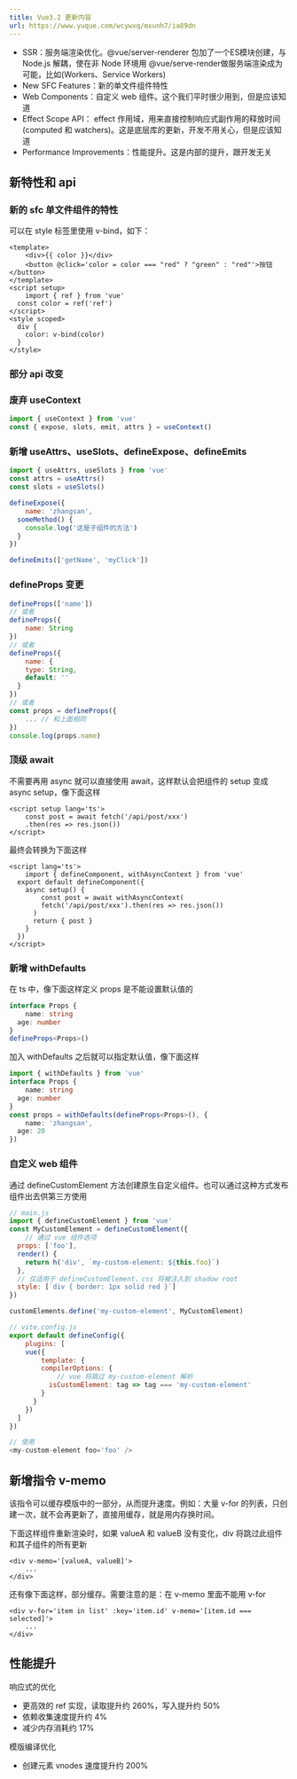 ```yaml
---
title: Vue3.2 更新内容
url: https://www.yuque.com/wcywxq/mxunh7/ia89dn
---
```


- SSR：服务端渲染优化。@vue/server-renderer 包加了一个ES模块创建，与 Node.js 解耦，使在非 Node 环境用 @vue/serve-render做服务端渲染成为可能，比如(Workers、Service Workers)
- New SFC Features：新的单文件组件特性
- Web Components：自定义 web 组件。这个我们平时很少用到，但是应该知道
- Effect Scope API： effect 作用域，用来直接控制响应式副作用的释放时间(computed 和 watchers)。这是底层库的更新，开发不用关心，但是应该知道
- Performance Improvements：性能提升。这是内部的提升，跟开发无关 <a name="yTINw"></a>

## 新特性和 api

<a name="RTMSh"></a>

### 新的 sfc 单文件组件的特性

可以在 style 标签里使用 v-bind，如下：

```vue
<template>
	<div>{{ color }}</div>
	<button @click='color = color === "red" ? "green" : "red"'>按钮</button>
</template>
<script setup>
	import { ref } from 'vue'
  const color = ref('ref')
</script>
<style scoped>
  div {
  	color: v-bind(color)
  }
</style>
```

<a name="pzSNV"></a>

### 部分 api 改变

<a name="ZsUCP"></a>

### 废弃 useContext

```javascript
import { useContext } from 'vue'
const { expose, slots, emit, attrs } = useContext()
```

<a name="H2Rjg"></a>

### 新增 useAttrs、useSlots、defineExpose、defineEmits

```javascript
import { useAttrs, useSlots } from 'vue'
const attrs = useAttrs()
const slots = useSlots()

defineExpose({
	name: 'zhangsan',
  someMethod() {
  	console.log('这是子组件的方法')
  }
})

defineEmits(['getName', 'myClick'])
```

<a name="AreWG"></a>

### defineProps 变更

```javascript
defineProps(['name'])
// 或者
defineProps({
	name: String
})
// 或者
defineProps({
	name: {
  	type: String,
    default: ''
  }
})
// 或者
const props = defineProps({
	... // 和上面相同
})
console.log(props.name)
```

<a name="CwX4K"></a>

### 顶级 await

不需要再用 async 就可以直接使用 await，这样默认会把组件的 setup 变成 async setup，像下面这样

```vue
<script setup lang='ts'>
	const post = await fetch('/api/post/xxx')
  	.then(res => res.json())
</script>
```

最终会转换为下面这样

```vue
<script lang='ts'>
	import { defineComponent, withAsyncContext } from 'vue'
  export default defineComponent({
  	async setup() {
    	const post = await withAsyncContext(
      	fetch('/api/post/xxx').then(res => res.json())
      )
      return { post } 
    }
  })
</script>
```

<a name="Sz9Bm"></a>

### 新增 withDefaults

在 ts 中，像下面这样定义 props 是不能设置默认值的

```typescript
interface Props {
	name: string
  age: number
}
defineProps<Props>()
```

加入 withDefaults 之后就可以指定默认值，像下面这样

```typescript
import { withDefaults } from 'vue'
interface Props {
	name: string
  age: number
}
const props = withDefaults(defineProps<Props>(), {
	name: 'zhangsan',
  age: 20
})
```

<a name="J1mLi"></a>

### 自定义 web 组件

通过 defineCustomElement 方法创建原生自定义组件。也可以通过这种方式发布组件出去供第三方使用

```javascript
// main.js
import { defineCustomElement } from 'vue'
const MyCustomElement = defineCustomElement({
	// 通过 vue 组件选项
  props: ['foo'],
  render() {
  	return h('div', `my-custom-element: ${this.foo}`)
  },
  // 仅适用于 defineCustomElement，css 将被注入到 shadow root
  style: [`div { border: 1px solid red }`]
})

customElements.define('my-custom-element', MyCustomElement)

// vite.config.js
export default defineConfig({
	plugins: [
  	vue({
    	template: {
      	compilerOptions: {
        	// vue 将跳过 my-custom-element 解析
          isCustomElement: tag => tag === 'my-custom-element'
        }
      }
    })
  ]
})

// 使用
<my-custom-element foo='foo' />
```

<a name="ERYkH"></a>

## 新增指令 v-memo

该指令可以缓存模版中的一部分，从而提升速度。例如：大量 v-for 的列表，只创建一次，就不会再更新了，直接用缓存，就是用内存换时间。

下面这样组件重新渲染时，如果 valueA 和 valueB 没有变化，div 将跳过此组件和其子组件的所有更新

```vue
<div v-memo='[valueA, valueB]'>
	...
</div>
```

还有像下面这样，部分缓存。需要注意的是：在 v-memo 里面不能用 v-for

```vue
<div v-for='item in list' :key='item.id' v-memo='[item.id === selected]'>
	...
</div>
```

<a name="TUZAr"></a>

## 性能提升

响应式的优化

- 更高效的 ref 实现，读取提升约 260%，写入提升约 50%
- 依赖收集速度提升约 4%
- 减少内存消耗约 17%

模版编译优化

- 创建元素 vnodes 速度提升约 200%
